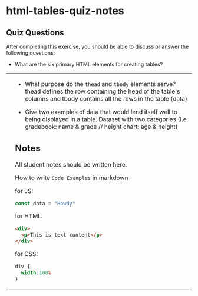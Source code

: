 # html-tables-quiz-notes

## Quiz Questions

After completing this exercise, you should be able to discuss or answer the following questions:

- What are the six primary HTML elements for creating tables?
<table> <thead> <tbody> <tr> <th> <td>

- What purpose do the `thead` and `tbody` elements serve?
thead defines the row containing the head of the table's columns and tbody contains all the rows in the table (data)

- Give two examples of data that would lend itself well to being displayed in a table.
Dataset with two categories (I.e. gradebook: name & grade // height chart: age & height)

## Notes

All student notes should be written here.


How to write `Code Examples` in markdown

for JS:
```javascript
const data = "Howdy"
```

for HTML:
```html
<div>
  <p>This is text content</p>
</div>
```

for CSS:
```css
div {
  width:100%
}
```
